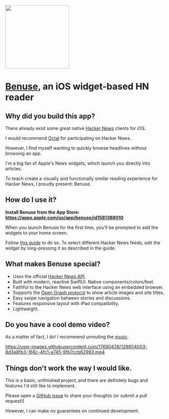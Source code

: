 [<img align="center" src="https://user-images.githubusercontent.com/17690438/129804371-78c6c4be-4be0-4e45-83fa-93f510d6933b.png" width="200">](https://apps.apple.com/us/app/benuse/id1581388010)

# [Benuse](https://apps.apple.com/us/app/benuse/id1581388010), an iOS widget-based HN reader

## Why did you build this app?

There already exist some great native [Hacker News](https://news.ycombinator.com) clients for iOS.

I would recommend [Octal](https://apps.apple.com/us/app/id1308885491) for participating on Hacker News.

However, I find myself wanting to quickly browse headlines without browsing an app.

I'm a big fan of Apple's News widgets, which launch you directly into articles.

To teach create a visually and functionally similar reading experience for Hacker News, I proudly present: Benuse.

## How do I use it?

**Install Benuse from the App Store: https://apps.apple.com/us/app/benuse/id1581388010**


When you launch Benuse for the first time, you'll be prompted to add the widgets to your home screen.

Follow [this guide][guide] to do so.
To select different Hacker News feeds, edit the widget by long-pressing it as described in the guide.

[guide]: https://support.apple.com/en-us/HT207122

## What makes Benuse special?

- Uses the official [Hacker News API](https://github.com/HackerNews/API).
- Built with modern, reactive SwiftUI. Native components/colors/feel.
- Faithful to the Hacker News web interface using an embedded browser.
- Supports the [Open Graph protocol](https://ogp.me) to show article images and site titles.
- Easy swipe navigation between stories and discussions.
- Features responsive layout with iPad compatibility.
- Lightweight.

## Do you have a cool demo video?

As a matter of fact, I do! I recommend unmuting the [music](https://soundcloud.com/floorbaba/disappear).

https://user-images.githubusercontent.com/17690438/129804003-8d3e8fb3-166c-4fc1-a745-9fb7ccb62993.mp4

## Things don't work the way I would like.

This is a basic, unfinished project, and there are definitely bugs and features I'd still like to implement.

Please open a [GitHub Issue](https://github.com/jrmann100/benuse/issues) to share your thoughts (or submit a pull request!)

However, I can make no guarantees on continued development.
